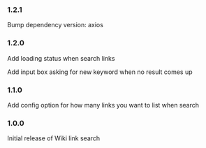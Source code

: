 ### 1.2.1

Bump dependency version: axios

### 1.2.0

Add loading status when search links

Add input box asking for new keyword when no result comes up

### 1.1.0

Add config option for how many links you want to list when search

### 1.0.0

Initial release of Wiki link search
